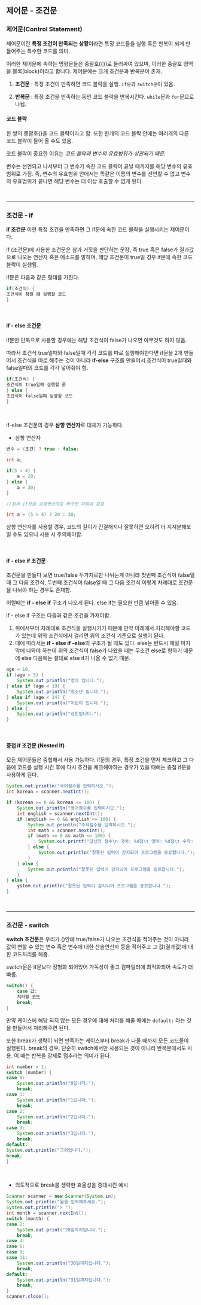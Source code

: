 ## 제어문 - 조건문

### 제어문(Control Statement)

제어문이란 **특정 조건이 만족되는 상황**이라면 특정 코드들을 실행 혹은 반복이 되게 만들어주는 특수한 코드를 의미.

이러한 제어문에 속하는 명령문들은 중괄호({})로 둘러싸여 있으며, 이러한 중괄호 영역을 블록(block)이라고 합니다.
제어문에는 크게 조건문과 반복문이 존재.

1. **조건문** : 특정 조건이 만족하면 코드 블락을 실행. `if문`과 `switch문`이 있음.

2. **반복문** : 특정 조건을 만족하는 동안 코드 블락을 반복시킨다. `while`문과 `for`문으로 나뉨.

#### 코드 블락

한 쌍의 중괄호{}을 코드 블락이라고 함. 또한 한개의 코드 블락 안에는 여러개의 다른 코드 블락이 들어 올 수도 있음.

코드 블락이 중요한 이유는 _코드 블락과 변수의 유효범위가 상관되기 때문._

변수는 선언되고 나서부터 그 변수가 속한 코드 블락이 끝날 때까지를 해당 변수의 유효범위로 가짐. 즉, 변수의 유효범위 안에서는 똑같은 이름의 변수를 선언할 수 없고 변수의 유효범위가 끝나면 해당 변수는 더 이상 호출할 수 없게 된다.

<br>

---

### 조건문 - if

**if 조건문** 이란 특정 조건을 만족하면 그 if문에 속한 코드 블락을 실행시키는 제어문이다.

if (조건문)에 사용한 조건문은 참과 거짓을 판단하는 문장, 즉 true 혹은 false가 결과값으로 나오는 연산자 혹은 메소드를 말하며, 해당 조건문이 true일 경우 if문에 속한 코드 블락이 실행됨.

if문은 다음과 같은 형태를 가진다.

```java
if(조건식) {
조건식이 참일 떄 실행할 코드
}
```

<br>

#### if - else 조건문

if문만 단독으로 사용할 경우에는 해당 조건식이 false가 나오면 아무것도 하지 않음.

따라서 조건식 true일때와 false일때 각각 코드를 따로 실행해야한다면 if문을 2개 만들어서 조건식을 따로 해주는 것이 아니라 **if-else** 구조를 만들어서 조건식이 true일때와 false일때의 코드를 각각 넣어줘야 함.

```java
if(조건식) {
조건식이 true일때 실행할 콛
} else {
조건식이 false일때 실행할 코드
}
```

<br>

if-else 조건문의 경우 **삼항 연산자**로 대체가 가능하다.

- 삼항 연산자

```java
변수 = (조건) ? true : false;
```

```java
int a;

if(5 > 4) {
    a = 20;
} else {
    a = 30;
}

//위의 if문을 삼항연산자로 바꾸면 다음과 같음

int a = (5 > 4) ? 20 : 30;
```

삼항 연산자를 사용할 경우, 코드의 길이가 간결해지나 잘못하면 오히려 더 지저분해보일 수도 있으니 사용 시 주의해야함.

<br>

#### if - else if 조건문

조건문을 만들다 보면 true/false 두가지로만 나뉘는게 아니라 첫번째 조건식이 false일 때 그 다음 조건식, 두번째 조건식이 false일 때 그 다음 조건식 이렇게 차례대로 조건문을 나눠야 하는 경우도 존재함.

이럴때는 **if - else if** 구조가 나오게 된다. else if는 필요한 만큼 넣어줄 수 있음.

if - else if 구조는 다음과 같은 조건을 가져야함.

1. 위에서부터 차례대로 조건식을 실행시키기 때문에 만약 아래에서 처리해야할 코드가 있는데 위의 조건식에서 걸리면
   위의 조건식 기준으로 실행이 된다.
2. 때에 따라서는 **if - else if -else**의 구조가 될 때도 있다. else는 반드시 제일 마지막에 나와야 하는데
   위의 조건식이 false가 나왔을 때는 무조건 else로 향하기 때문에 else 다음에는 절대로 else if가 나올 수 없기 때문.

```java
age = 10;
if (age < 5) {
    System.out.println("영아 입니다.");
} else if (age < 19) {
    System.out.println("청소년 입니다.");
} else if (age < 14) {
    System.out.println("어린이 입니다.");
} else {
    System.out.println("성인입니다.");
}
```

<br>

#### 중첩 if 조건문 (Nested If)

모든 제어문들은 중첩해서 사용 가능하다. if문의 경우, 특정 조건을 먼저 체크하고 그 다음에 코드를 실행 시킨 후에
다시 조건을 체크해야하는 경우가 있을 때에는 중첩 if문을 사용하게 된다.

```java
System.out.println("국어점수를 입력하시오.");
int korean = scanner.nextInt();

if (korean >= 0 && korean <= 100) {
    System.out.println("영어점수를 입력하시오.");
    int english = scanner.nextInt();
    if (english >= 0 && english <= 100) {
        System.out.println("수학점수를 입력하시오.");
        int math = scanner.nextInt();
        if (math >= 0 && math <= 100) {
            System.out.printf("당신의 점수\n 국어: %d점\t 영어: %d점\t 수학: %d점\n", korean, english, math);
        } else {
            System.out.println("잘못된 입력이 감지되어 프로그램을 종료합니다.");
        }
    } else {
        System.out.println("잘못된 입력이 감지되어 프로그램을 종료합니다.");
    }
} else {
    ystem.out.println("잘못된 입력이 감지되어 프로그램을 종료합니다.");
}
```

<br>

---

### 조건문 - switch

**switch 조건문**은 우리가 ()안에 true/false가 나오는 조건식을 적어주는 것이 아니라 값이 변할 수 있는 변수 혹은 변수에 대한 산술연산자 등을 적어주고 그 값(결과값)에 대한 코드처리를 해줌.

switch문은 if문보다 정형화 되어있어 가독성이 좋고 컴파일러에 최적화되어 속도가 더 빠름.

```java
switch() {
    case 값:
    처라할 코드
    break;
}
```

만약 케이스에 해당 되지 않는 모든 경우에 대해 처리를 해줄 때에는 `default:` 라는 것을 만들어서 처리해주면 된다.

또한 break가 생략이 되면 만족하는 케이스부터 break가 나올 때까지 모든 코드들이 실행된다. break의 경우, 단순히 switch에서만 사용되는 것이 아니라 반복문에서도 사용. 이 때는 반복을 강제로 멈추라는 의미가 된다.

```java
int number = 1;
switch (number) {
case 0:
    System.out.println("0입니다.");
    break;
case 1:
    System.out.println("1입니다.");
    break;
case 2:
    System.out.println("2입니다.");
    break;
case 3:
    System.out.println("3입니다.");
    break;
default:
System.out.println("그외입니다.");
break;
}
```

<br>

- 의도적으로 break를 생략한 효율성을 증대시킨 예시

```java
Scanner scanner = new Scanner(System.in);
System.out.println("월을 입력해주세요.");
System.out.println("> ");
int month = scanner.nextInt();
switch (month) {
case 2:
    System.out.print("28일까지입니다.");
    break;
case 4:
case 6:
case 9:
case 11:
    System.out.println("30일까지입니다.");
    break;
default:
    System.out.println("31일까지입니다.");
    break;
}
scanner.close();
```
